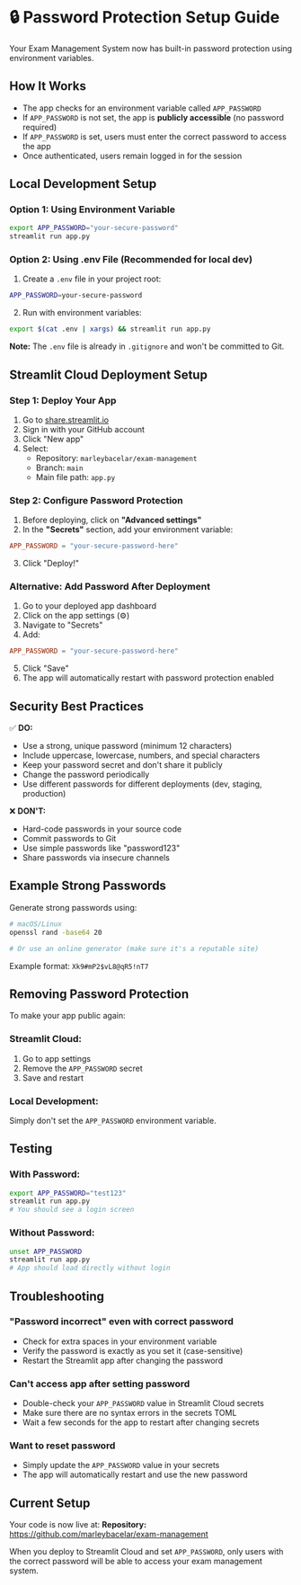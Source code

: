 # 🔒 Password Protection Setup Guide

Your Exam Management System now has built-in password protection using environment variables.

## How It Works

- The app checks for an environment variable called `APP_PASSWORD`
- If `APP_PASSWORD` is not set, the app is **publicly accessible** (no password required)
- If `APP_PASSWORD` is set, users must enter the correct password to access the app
- Once authenticated, users remain logged in for the session

## Local Development Setup

### Option 1: Using Environment Variable

```bash
export APP_PASSWORD="your-secure-password"
streamlit run app.py
```

### Option 2: Using .env File (Recommended for local dev)

1. Create a `.env` file in your project root:
```bash
APP_PASSWORD=your-secure-password
```

2. Run with environment variables:
```bash
export $(cat .env | xargs) && streamlit run app.py
```

**Note:** The `.env` file is already in `.gitignore` and won't be committed to Git.

## Streamlit Cloud Deployment Setup

### Step 1: Deploy Your App

1. Go to [share.streamlit.io](https://share.streamlit.io)
2. Sign in with your GitHub account
3. Click "New app"
4. Select:
   - Repository: `marleybacelar/exam-management`
   - Branch: `main`
   - Main file path: `app.py`

### Step 2: Configure Password Protection

1. Before deploying, click on **"Advanced settings"**
2. In the **"Secrets"** section, add your environment variable:

```toml
APP_PASSWORD = "your-secure-password-here"
```

3. Click "Deploy!"

### Alternative: Add Password After Deployment

1. Go to your deployed app dashboard
2. Click on the app settings (⚙️)
3. Navigate to "Secrets"
4. Add:
```toml
APP_PASSWORD = "your-secure-password-here"
```
5. Click "Save"
6. The app will automatically restart with password protection enabled

## Security Best Practices

✅ **DO:**
- Use a strong, unique password (minimum 12 characters)
- Include uppercase, lowercase, numbers, and special characters
- Keep your password secret and don't share it publicly
- Change the password periodically
- Use different passwords for different deployments (dev, staging, production)

❌ **DON'T:**
- Hard-code passwords in your source code
- Commit passwords to Git
- Use simple passwords like "password123"
- Share passwords via insecure channels

## Example Strong Passwords

Generate strong passwords using:
```bash
# macOS/Linux
openssl rand -base64 20

# Or use an online generator (make sure it's a reputable site)
```

Example format: `Xk9#mP2$vL8@qR5!nT7`

## Removing Password Protection

To make your app public again:

### Streamlit Cloud:
1. Go to app settings
2. Remove the `APP_PASSWORD` secret
3. Save and restart

### Local Development:
Simply don't set the `APP_PASSWORD` environment variable.

## Testing

### With Password:
```bash
export APP_PASSWORD="test123"
streamlit run app.py
# You should see a login screen
```

### Without Password:
```bash
unset APP_PASSWORD
streamlit run app.py
# App should load directly without login
```

## Troubleshooting

### "Password incorrect" even with correct password
- Check for extra spaces in your environment variable
- Verify the password is exactly as you set it (case-sensitive)
- Restart the Streamlit app after changing the password

### Can't access app after setting password
- Double-check your `APP_PASSWORD` value in Streamlit Cloud secrets
- Make sure there are no syntax errors in the secrets TOML
- Wait a few seconds for the app to restart after changing secrets

### Want to reset password
- Simply update the `APP_PASSWORD` value in your secrets
- The app will automatically restart and use the new password

## Current Setup

Your code is now live at:
**Repository:** https://github.com/marleybacelar/exam-management

When you deploy to Streamlit Cloud and set `APP_PASSWORD`, only users with the correct password will be able to access your exam management system.
